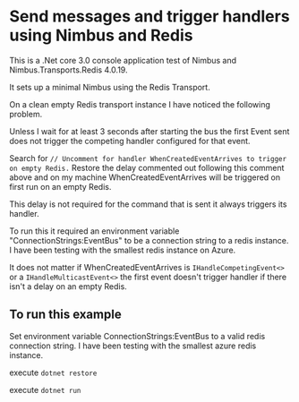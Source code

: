 ﻿# Send messages and trigger handlers using Nimbus and Redis

This is a .Net core 3.0 console application test 
of Nimbus and Nimbus.Transports.Redis 4.0.19.

It sets up a minimal Nimbus using the Redis Transport.

On a clean empty Redis transport instance I have noticed the following problem.

Unless I wait for at least 3 seconds after starting the bus 
the first Event sent does not trigger the competing handler 
configured for that event.

Search for `// Uncomment for handler WhenCreatedEventArrives to trigger on empty Redis.`
Restore the delay commented out following this comment above and on my machine 
WhenCreatedEventArrives will be triggered on first run on an empty Redis.

This delay is not required for the command that is sent it always triggers its handler.

To run this it required an environment variable "ConnectionStrings:EventBus" to be
a connection string to a redis instance. I have been testing with the smallest
redis instance on Azure.

It does not matter if WhenCreatedEventArrives is `IHandleCompetingEvent<>` or a
`IHandleMulticastEvent<>` the first event doesn't trigger handler if there isn't 
a delay on an empty Redis.

## To run this example

Set environment variable ConnectionStrings:EventBus to a valid redis connection string.
I have been testing with the smallest azure redis instance.

execute `dotnet restore`

execute `dotnet run`
